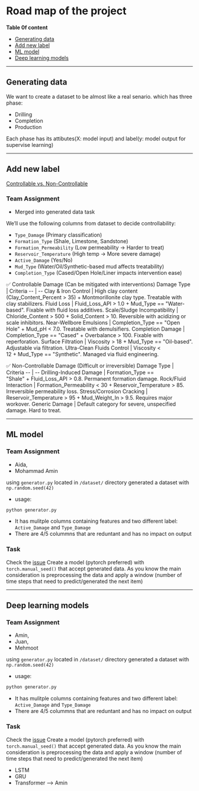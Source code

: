 # Road map of the project

__Table 0f content__
<ul>
  <li><a href="#generating-data">Generating data</a></li>
  <li><a href="#add-new-label">Add new label</a></li>
  <li><a href="#ml-model">ML model</a></li>
  <li><a href="#deep-learning-models">Deep learning models</a></li>  
</ul>

---
## Generating data

We want to create a dataset to be almost like a real senario. which has three phase:
- Drilling
- Completion
- Production

Each phase has its attibutes(X: model input) and label(y: model output for supervise learning)

---
## Add new label 
[Controllable vs. Non-Controllable](https://github.com/Ai-ithub/iFDC---FCDDWCSW/issues/37)
### Team Assignment
- Merged into generated data task

We’ll use the following columns from dataset to decide controllability:
- `Type_Damage` (Primary classification)
- `Formation_Type` (Shale, Limestone, Sandstone)
- `Formation_Permeability` (Low permeability → Harder to treat)
- `Reservoir_Temperature` (High temp → More severe damage)
- `Active_Damage` (Yes/No)
- `Mud_Type` (Water/Oil/Synthetic-based mud affects treatability)
- `Completion_Type` (Cased/Open Hole/Liner impacts intervention ease)


✅ Controllable Damage (Can be mitigated with interventions)
Damage Type | Criteria
-- | --
Clay & Iron Control | High clay content (Clay_Content_Percent > 35) + Montmorillonite clay type. Treatable with clay stabilizers.
Fluid Loss | Fluid_Loss_API > 1.0 + Mud_Type == "Water-based". Fixable with fluid loss additives.
Scale/Sludge Incompatibility | Chloride_Content > 500 + Solid_Content > 10. Reversible with acidizing or scale inhibitors.
Near-Wellbore Emulsions | Completion_Type == "Open Hole" + Mud_pH < 7.0. Treatable with demulsifiers.
Completion Damage | Completion_Type == "Cased" + Overbalance > 100. Fixable with reperforation.
Surface Filtration | Viscosity > 18 + Mud_Type == "Oil-based". Adjustable via filtration.
Ultra-Clean Fluids Control | Viscosity < 12 + Mud_Type == "Synthetic". Managed via fluid engineering.

✅ Non-Controllable Damage (Difficult or irreversible)
Damage  Type | Criteria
-- | --
Drilling-Induced Damage | Formation_Type == "Shale" + Fluid_Loss_API > 0.8. Permanent formation damage.
Rock/Fluid Interaction | Formation_Permeability < 30 + Reservoir_Temperature > 85. Irreversible permeability loss.
Stress/Corrosion Cracking | Reservoir_Temperature > 95 + Mud_Weight_In > 9.5. Requires major workover.
Generic Damage | Default category for severe, unspecified damage. Hard to treat.

---

## ML model
### Team Assignment
- Aida,
- Mohammad Amin


using `generator.py` located in `/dataset/` directory generated a dataset with `np.random.seed(42)`

- usage:
```python
python generator.py
```
- It has mulitple columns containing features and two different label: `Active_Damage` and `Type_Damage`
- There are 4/5 colummns that are reduntant and has no impact on output

### Task
Check the [issue](https://github.com/Ai-ithub/iFDC---FCDDWCSW/issues/58)
Create a model (pytorch preferred) with `torch.manual_seed()` that accept generated data. As you know the main consideration is
preprocessing the data and apply a window (number of time steps that need to predict/generated the next item)

---

## Deep learning models

### Team Assignment
- Amin,
- Juan,
- Mehmoot

using `generator.py` located in `/dataset/` directory generated a dataset with `np.random.seed(42)`

- usage:
```python
python generator.py
```

- It has mulitple columns containing features and two different label: `Active_Damage` and `Type_Damage`
- There are 4/5 colummns that are reduntant and has no impact on output

### Task
Check the [issue](https://github.com/Ai-ithub/iFDC---FCDDWCSW/issues/58)
Create a model (pytorch preferred) with `torch.manual_seed()` that accept generated data. As you know the main consideration is
preprocessing the data and apply a window (number of time steps that need to predict/generated the next item)

- LSTM
- GRU
- Transformer --> Amin
